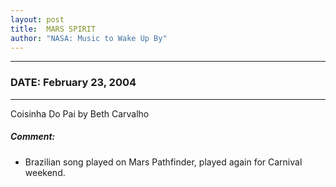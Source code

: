 ```yaml
---
layout: post
title:  MARS SPIRIT
author: "NASA: Music to Wake Up By"
---
```


----
### DATE: February 23, 2004
----
Coisinha Do Pai by Beth Carvalho

##### Comment:
* Brazilian song played on Mars Pathfinder, played again for Carnival weekend.
